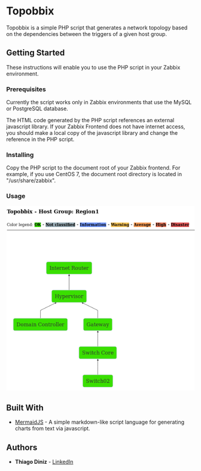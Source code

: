 # Topobbix

Topobbix is a simple PHP script that generates a network topology based on the dependencies between the triggers of a given host group.

## Getting Started

These instructions will enable you to use the PHP script in your Zabbix environment.

### Prerequisites

Currently the script works only in Zabbix environments that use the MySQL or PostgreSQL database.

The HTML code generated by the PHP script references an external javascript library. If your Zabbix Frontend does not have internet access, you should make a local copy of the javascript library and change the reference in the PHP script.

### Installing

Copy the PHP script to the document root of your Zabbix frontend.
For example, if you use CentOS 7, the document root directory is located in "/usr/share/zabbix".

### Usage

![alt text](READMEImages/topobbix1.png)

## Built With

* [MermaidJS](https://mermaidjs.github.io/) - A simple markdown-like script language for generating charts from text via javascript.

## Authors

* **Thiago Diniz** - [LinkedIn](https://www.linkedin.com/in/thiagomdiniz/)
